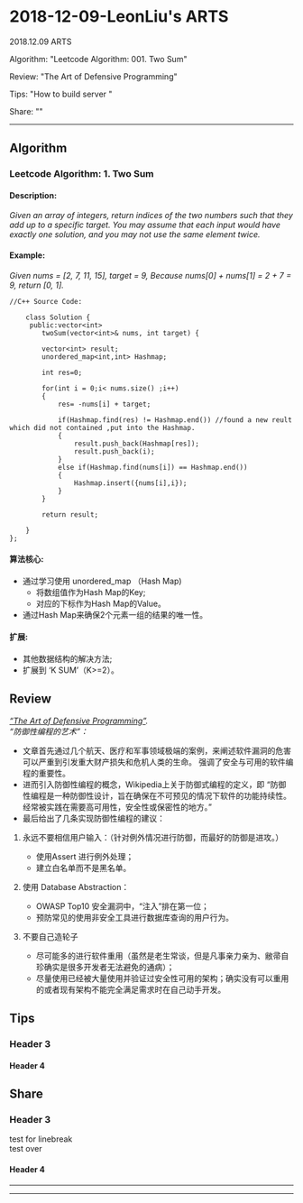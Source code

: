 
<!--
---
layout: post
title: 2018-12-09-LeonLiu's ARTS
---
-->

# 2018-12-09-LeonLiu's ARTS

2018.12.09 ARTS

Algorithm: "Leetcode Algorithm: 001. Two Sum"

Review: "The Art of Defensive Programming"

Tips: "How to build server "

Share: ""

---
## Algorithm

### Leetcode Algorithm: 1. Two Sum 
#### Description:  
_Given an array of integers, return indices of the two numbers such that they add up to a specific target.
You may assume that each input would have exactly one solution, and you may not use the same element twice._  
#### Example:
_Given nums = [2, 7, 11, 15], target = 9,
Because nums[0] + nums[1] = 2 + 7 = 9,
return [0, 1]._


```
//C++ Source Code:  

    class Solution { 
     public:vector<int> 
        twoSum(vector<int>& nums, int target) {
           
        vector<int> result;
        unordered_map<int,int> Hashmap;
        
        int res=0;
            
        for(int i = 0;i< nums.size() ;i++)
        {
            res= -nums[i] + target;
            
            if(Hashmap.find(res) != Hashmap.end()) //found a new reult which did not contained ,put into the Hashmap. 
            {
                result.push_back(Hashmap[res]);
                result.push_back(i);
            }
            else if(Hashmap.find(nums[i]) == Hashmap.end()) 
            {
                Hashmap.insert({nums[i],i});
            }
        }
        
        return result;    
        
    }
};
```    
#### 算法核心: 
+ 通过学习使用 unordered_map （Hash Map)  
  - 将数组值作为Hash Map的Key;
  - 对应的下标作为Hash Map的Value。
+ 通过Hash Map来确保2个元素一组的结果的唯一性。 
#### 扩展:  
 + 其他数据结构的解决方法; 
 + 扩展到 ‘K SUM’（K>=2）。
 
## Review
*[“The Art of Defensive Programming”](https://medium.com/web-engineering-vox/the-art-of-defensive-programming-6789a9743ed4).*  
*“防御性编程的艺术”：*  
  
  * 文章首先通过几个航天、医疗和军事领域极端的案例，来阐述软件漏洞的危害可以严重到引发重大财产损失和危机人类的生命。
强调了安全与可用的软件编程的重要性。  
* 进而引入防御性编程的概念，Wikipedia上关于防御式编程的定义，即
“防御性编程是一种防御性设计，旨在确保在不可预见的情况下软件的功能持续性。经常被实践在需要高可用性，安全性或保密性的地方。”  
* 最后给出了几条实现防御性编程的建议：

1. 永远不要相信用户输入：（针对例外情况进行防御，而最好的防御是进攻。） 
   * 使用Assert 进行例外处理；
   * 建立白名单而不是黑名单。  
   
2. 使用 Database Abstraction：
   * OWASP Top10 安全漏洞中，“注入”排在第一位；
   * 预防常见的使用非安全工具进行数据库查询的用户行为。


3. 不要自己造轮子
   * 尽可能多的进行软件重用（虽然是老生常谈，但是凡事亲力亲为、敝帚自珍确实是很多开发者无法避免的通病）；
   * 尽量使用已经被大量使用并验证过安全性可用的架构；确实没有可以重用的或者现有架构不能完全满足需求时在自己动手开发。



## Tips

### Header 3

#### Header 4


## Share

### Header 3  
test for linebreak  
test over  


#### Header 4




----
****

